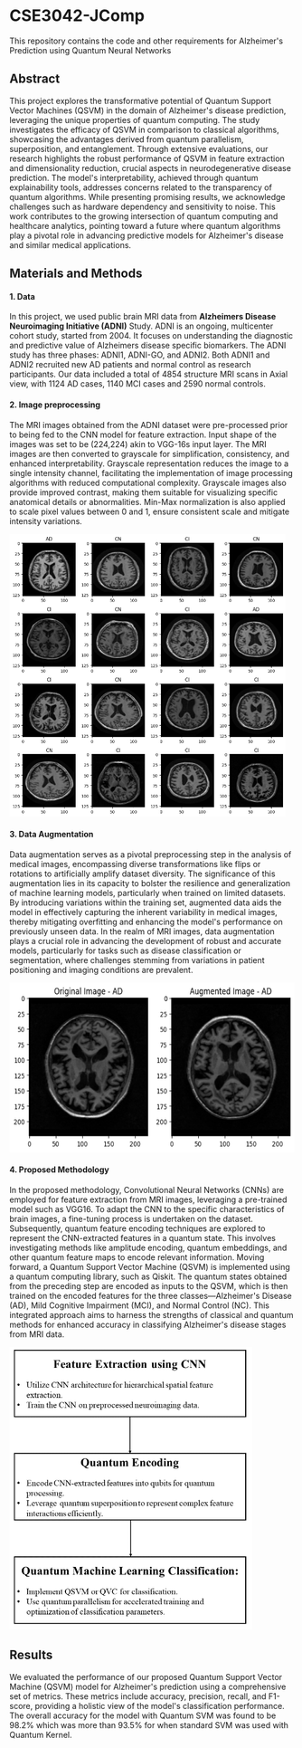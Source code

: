 # CSE3042-JComp
This repository contains the code and other requirements for Alzheimer's Prediction using Quantum Neural Networks

## Abstract
This project explores the transformative potential of Quantum Support Vector Machines (QSVM) in the domain of Alzheimer's disease prediction, leveraging the unique properties of quantum computing. The study investigates the efficacy of QSVM in comparison to classical algorithms, showcasing the advantages derived from quantum parallelism, superposition, and entanglement. Through extensive evaluations, our research highlights the robust performance of QSVM in feature extraction and dimensionality reduction, crucial aspects in neurodegenerative disease prediction. The model's interpretability, achieved through quantum explainability tools, addresses concerns related to the transparency of quantum algorithms. While presenting promising results, we acknowledge challenges such as hardware dependency and sensitivity to noise. This work contributes to the growing intersection of quantum computing and healthcare analytics, pointing toward a future where quantum algorithms play a pivotal role in advancing predictive models for Alzheimer's disease and similar medical applications.

## Materials and Methods
#### 1. Data
In this project, we used public brain MRI data from **Alzheimers Disease Neuroimaging Initiative (ADNI)** Study. ADNI is an ongoing, multicenter cohort study, started from 2004. It focuses on understanding the diagnostic and predictive value of Alzheimers disease specific biomarkers. The ADNI study has three phases: ADNI1, ADNI-GO, and ADNI2. Both ADNI1 and ADNI2 recruited new AD patients and normal control as research participants. Our data included a total of 4854 structure MRI scans in Axial view, with 1124 AD cases, 1140 MCI cases and 2590 normal controls.

#### 2. Image preprocessing
The MRI images obtained from the ADNI dataset were pre-processed prior to being fed to the CNN model for feature extraction. Input shape of the images was set to be (224,224) akin to VGG-16s input layer.  The MRI images are then converted to grayscale for simplification, consistency, and enhanced interpretability. Grayscale representation reduces the image to a single intensity channel, facilitating the implementation of image processing algorithms with reduced computational complexity. Grayscale images also provide improved contrast, making them suitable for visualizing specific anatomical details or abnormalities. Min-Max normalization is also applied to scale pixel values between 0 and 1, ensure consistent scale and mitigate intensity variations.

<img src="Images/DatasetImages.png" height="500">

#### 3. Data Augmentation
Data augmentation serves as a pivotal preprocessing step in the analysis of medical images, encompassing diverse transformations like flips or rotations to artificially amplify dataset diversity. The significance of this augmentation lies in its capacity to bolster the resilience and generalization of machine learning models, particularly when trained on limited datasets. By introducing variations within the training set, augmented data aids the model in effectively capturing the inherent variability in medical images, thereby mitigating overfitting and enhancing the model's performance on previously unseen data. In the realm of MRI images, data augmentation plays a crucial role in advancing the development of robust and accurate models, particularly for tasks such as disease classification or segmentation, where challenges stemming from variations in patient positioning and imaging conditions are prevalent.

<img src="Images/AugmentedImage.png" height="300">

#### 4. Proposed Methodology
In the proposed methodology, Convolutional Neural Networks (CNNs) are employed for feature extraction from MRI images, leveraging a pre-trained model such as VGG16. To adapt the CNN to the specific characteristics of brain images, a fine-tuning process is undertaken on the dataset. Subsequently, quantum feature encoding techniques are explored to represent the CNN-extracted features in a quantum state. This involves investigating methods like amplitude encoding, quantum embeddings, and other quantum feature maps to encode relevant information. Moving forward, a Quantum Support Vector Machine (QSVM) is implemented using a quantum computing library, such as Qiskit. The quantum states obtained from the preceding step are encoded as inputs to the QSVM, which is then trained on the encoded features for the three classes—Alzheimer's Disease (AD), Mild Cognitive Impairment (MCI), and Normal Control (NC). This integrated approach aims to harness the strengths of classical and quantum methods for enhanced accuracy in classifying Alzheimer's disease stages from MRI data.

<img src="Images/ProcessFlow.png" height="500">

## Results
We evaluated the performance of our proposed Quantum Support Vector Machine (QSVM) model for Alzheimer's prediction using a comprehensive set of metrics. These metrics include accuracy, precision, recall, and F1-score, providing a holistic view of the model's classification performance. The overall accuracy for the model with Quantum SVM was found to be 98.2% which was more than 93.5% for when standard SVM was used with Quantum Kernel.

